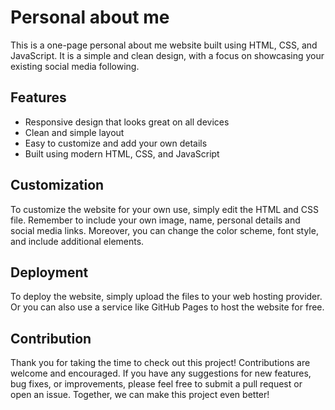 # Personal about me

This is a one-page personal about me website built using HTML, CSS, and JavaScript. It is a simple and clean design, with a focus on showcasing your existing social media following.

## Features
* Responsive design that looks great on all devices
* Clean and simple layout
* Easy to customize and add your own details
* Built using modern HTML, CSS, and JavaScript

## Customization

To customize the website for your own use, simply edit the HTML and CSS file. Remember to include your own image, name, personal details and social media links. Moreover, you can change the color scheme, font style, and include additional elements.

## Deployment

To deploy the website, simply upload the files to your web hosting provider. Or you can also use a service like GitHub Pages to host the website for free.

## Contribution

Thank you for taking the time to check out this project! Contributions are welcome and encouraged. If you have any suggestions for new features, bug fixes, or improvements, please feel free to submit a pull request or open an issue. Together, we can make this project even better!
